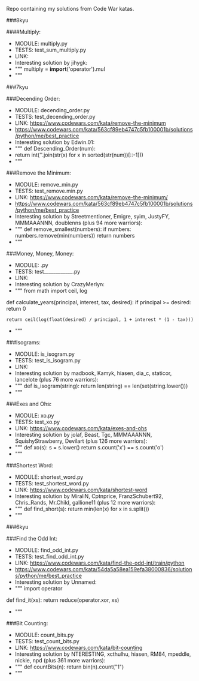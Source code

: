 Repo containing my solutions from Code War katas.

###8kyu

####Multiply:
- MODULE: multiply.py
- TESTS: test_sum_multiply.py
- LINK:
- Interesting solution by jihygk:
- """
multiply = __import__('operator').mul
- """

###7kyu


###Decending Order:
- MODULE: decending_order.py
- TESTS: test_decending_order.py
- LINK: https://www.codewars.com/kata/remove-the-minimum
- https://www.codewars.com/kata/563cf89eb4747c5fb100001b/solutions/python/me/best_practice
- Interesting solution by Edwin.01:
- """ def Descending_Order(num):
-    return int(''.join(str(x) for x in sorted(str(num))[::-1]))
- """


###Remove the Minimum:
- MODULE: remove_min.py
- TESTS: test_remove.min.py
- LINK: https://www.codewars.com/kata/remove-the-minimum/
- https://www.codewars.com/kata/563cf89eb4747c5fb100001b/solutions/python/me/best_practice
- Interesting solution by Streetmentioner, Emigre, syim, JustyFY, MMMAAANNN, doublenns (plus 94 more warriors):
- """
def remove_smallest(numbers):
    if numbers:
        numbers.remove(min(numbers))
    return numbers
- """


###Money, Money, Money:
- MODULE: .py
- TESTS: test____________.py
- LINK:
- Interesting solution by CrazyMerlyn:
- """
from math import ceil, log

def calculate_years(principal, interest, tax, desired):
    if principal >= desired: return 0

    return ceil(log(float(desired) / principal, 1 + interest * (1 - tax)))
- """


###Isograms:
- MODULE: is_isogram.py
- TESTS: test_is_isogram.py
- LINK:
- Interesting solution by madbook, Kamyk, hiasen, dia_c, staticor, lancelote (plus 76 more warriors):
- """
def is_isogram(string):
    return len(string) == len(set(string.lower()))
- """


###Exes and Ohs:
- MODULE: xo.py
- TESTS: test_xo.py
- LINK: https://www.codewars.com/kata/exes-and-ohs
- Interesting solution by jolaf, Beast, Tgc, MMMAAANNN, SquishyStrawberry, Devilart (plus 126 more warriors):
- """
def xo(s):
    s = s.lower()
    return s.count('x') == s.count('o')
- """


###Shortest Word:
- MODULE: shortest_word.py
- TESTS: test_shortest_word.py
- LINK: https://www.codewars.com/kata/shortest-word
- Interesting solution by MiraliN, Cptnprice, FranzSchubert92, Chris_Rands, Mr.Child, gallione11 (plus 12 more warriors):
- """
def find_short(s):
    return min(len(x) for x in s.split())
- """


###6kyu

###Find the Odd Int:
- MODULE: find_odd_int.py
- TESTS: test_find_odd_int.py
- LINK: https://www.codewars.com/kata/find-the-odd-int/train/python
- https://www.codewars.com/kata/54da5a58ea159efa38000836/solutions/python/me/best_practice
- Interesting solution by Unnamed:
- """
import operator

def find_it(xs):
    return reduce(operator.xor, xs)
- """


###Bit Counting:
- MODULE: count_bits.py
- TESTS: test_count_bits.py
- LINK: https://www.codewars.com/kata/bit-counting
- Interesting solution by NTERESTING, xcthulhu, hiasen, RM84, mpeddle, nickie, npd (plus 361 more warriors):
- """
def countBits(n):
    return bin(n).count("1")
- """
